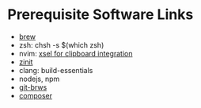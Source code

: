 # Prerequisite Software Links

* [brew](https://brew.sh)
* zsh: chsh -s $(which zsh)
* nvim: [xsel for clipboard integration](windows.md)
* [zinit](https://github.com/zdharma-continuum/zinit#manual-installation)
* clang: build-essentials
* nodejs, npm
* [git-brws](https://github.com/rhysd/git-brws#with-homebrew)
* [composer](https://github.com/composer/composer#installation--usage)
